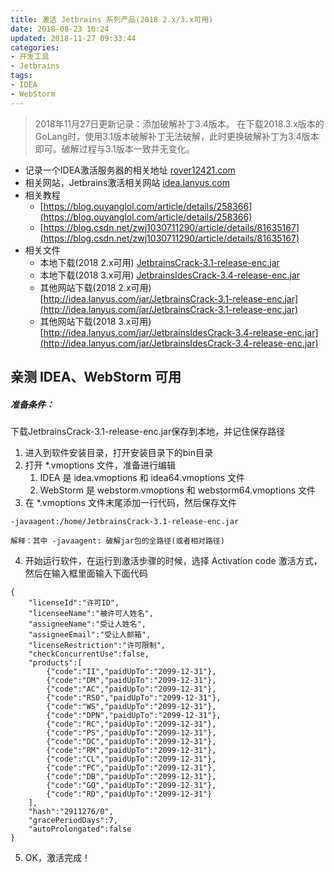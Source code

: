 ```yaml
---
title: 激活 Jetbrains 系列产品(2018 2.x/3.x可用)
date: 2018-08-23 10:24
updated: 2018-11-27 09:33:44
categories:
- 开发工具
- Jetbrains
tags: 
- IDEA
- WebStorm
---
```

> 2018年11月27日更新记录：添加破解补丁3.4版本。
    在下载2018.3.x版本的GoLang时，使用3.1版本破解补丁无法破解，此时更换破解补丁为3.4版本即可。破解过程与3.1版本一致并无变化。

- 记录一个IDEA激活服务器的相关地址 [rover12421.com](https://rover12421.com/)
- 相关网站，Jetbrains激活相关网站 [idea.lanyus.com](http://idea.lanyus.com/)
- 相关教程 
  - [https://blog.ouyanglol.com/article/details/258366](https://blog.ouyanglol.com/article/details/258366)
  - [https://blog.csdn.net/zwj1030711290/article/details/81635167](https://blog.csdn.net/zwj1030711290/article/details/81635167)
- 相关文件
  - 本地下载(2018 2.x可用) [JetbrainsCrack-3.1-release-enc.jar](./JetbrainsCrack-3.1-release-enc.jar)
  - 本地下载(2018 3.x可用) [JetbrainsIdesCrack-3.4-release-enc.jar](./JetbrainsIdesCrack-3.4-release-enc.jar)
  - 其他网站下载(2018 2.x可用) [http://idea.lanyus.com/jar/JetbrainsCrack-3.1-release-enc.jar](http://idea.lanyus.com/jar/JetbrainsCrack-3.1-release-enc.jar)
  - 其他网站下载(2018 3.x可用) [http://idea.lanyus.com/jar/JetbrainsIdesCrack-3.4-release-enc.jar](http://idea.lanyus.com/jar/JetbrainsIdesCrack-3.4-release-enc.jar)

## 亲测 IDEA、WebStorm 可用

##### 准备条件：
下载JetbrainsCrack-3.1-release-enc.jar保存到本地，并记住保存路径

1. 进入到软件安装目录，打开安装目录下的bin目录
2. 打开 *.vmoptions 文件，准备进行编辑
    1. IDEA 是 idea.vmoptions 和 idea64.vmoptions 文件
    2. WebStorm 是 webstorm.vmoptions 和 webstorm64.vmoptions 文件
3. 在 *.vmoptions 文件末尾添加一行代码，然后保存文件

```
-javaagent:/home/JetbrainsCrack-3.1-release-enc.jar

解释：其中 -javaagent: 破解jar包的全路径(或者相对路径)
```

4. 开始运行软件，在运行到激活步骤的时候，选择 Activation code 激活方式，然后在输入框里面输入下面代码

```
{
    "licenseId":"许可ID",
    "licenseeName":"被许可人姓名",
    "assigneeName":"受让人姓名",
    "assigneeEmail":"受让人邮箱",
    "licenseRestriction":"许可限制",
    "checkConcurrentUse":false,
    "products":[
        {"code":"II","paidUpTo":"2099-12-31"},
        {"code":"DM","paidUpTo":"2099-12-31"},
        {"code":"AC","paidUpTo":"2099-12-31"},
        {"code":"RS0","paidUpTo":"2099-12-31"},
        {"code":"WS","paidUpTo":"2099-12-31"},
        {"code":"DPN","paidUpTo":"2099-12-31"},
        {"code":"RC","paidUpTo":"2099-12-31"},
        {"code":"PS","paidUpTo":"2099-12-31"},
        {"code":"DC","paidUpTo":"2099-12-31"},
        {"code":"RM","paidUpTo":"2099-12-31"},
        {"code":"CL","paidUpTo":"2099-12-31"},
        {"code":"PC","paidUpTo":"2099-12-31"},
        {"code":"DB","paidUpTo":"2099-12-31"},
        {"code":"GO","paidUpTo":"2099-12-31"},
        {"code":"RD","paidUpTo":"2099-12-31"}
    ],
    "hash":"2911276/0",
    "gracePeriodDays":7,
    "autoProlongated":false
}
```

5. OK，激活完成！